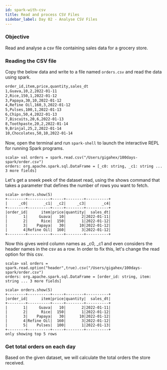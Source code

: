 ```yaml
---
id: spark-with-csv
title: Read and process CSV Files
sidebar_label: Day 02 - Analyse CSV Files
---
```


### Objective

Read and analyse a csv file containing sales data for a grocery store.

### Reading the CSV file

Copy the below data and write to a file named `orders.csv` and read the data
using spark.

```sh title="sales.csv"
order_id,item,price,quantity,sales_dt
1,Guava,10,2,2022-01-11
2,Rice,150,1,2022-01-12
3,Papaya,30,10,2022-01-12
4,Refine Oil,160,3,2022-01-12
5,Pulses,100,1,2022-01-13
6,Chips,50,4,2022-01-13
7,Biscuits,20,6,2022-01-13
8,Toothpaste,20,2,2022-01-14
9,Brinjal,25,2,2022-01-14
10,Chocolates,50,10,2022-01-14
```

Now, open the terminal and run `spark-shell` to launch the interactive REPL for
running Spark programs.

```
scala> val orders = spark.read.csv("/Users/gigahex/100days-spark/order.csv")
orders: org.apache.spark.sql.DataFrame = [_c0: string, _c1: string ... 3 more fields]
```

Let's get a sneek peek of the dataset read, using the shows command that takes a
parameter that defines the number of rows you want to fetch.

```
scala> orders.show(5)
+--------+----------+-----+--------+----------+
|     _c0|       _c1|  _c2|     _c3|       _c4|
+--------+----------+-----+--------+----------+
|order_id|      item|price|quantity|  sales_dt|
|       1|     Guava|   10|       2|2022-01-11|
|       2|      Rice|  150|       1|2022-01-12|
|       3|    Papaya|   30|      10|2022-01-12|
|       4|Refine Oil|  160|       3|2022-01-12|
+--------+----------+-----+--------+----------+
```

Now this gives weird column names as \_c0, \_c1 and even considers the header
names in the csv as a row. In order to fix this, let's change the read option
for this csv.

```
scala> val orders = spark.read.option("header",true).csv("/Users/gigahex/100days-spark/order.csv")
orders: org.apache.spark.sql.DataFrame = [order_id: string, item: string ... 3 more fields]

scala> orders.show(5)
+--------+----------+-----+--------+----------+
|order_id|      item|price|quantity|  sales_dt|
+--------+----------+-----+--------+----------+
|       1|     Guava|   10|       2|2022-01-11|
|       2|      Rice|  150|       1|2022-01-12|
|       3|    Papaya|   30|      10|2022-01-12|
|       4|Refine Oil|  160|       3|2022-01-12|
|       5|    Pulses|  100|       1|2022-01-13|
+--------+----------+-----+--------+----------+
only showing top 5 rows
```

### Get total orders on each day

Based on the given dataset, we will calculate the total orders the store
received.
